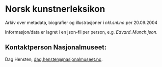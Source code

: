 # Norsk kunstnerleksikon
Arkiv over metadata, biografier og illustrasjoner
i *nkl.snl.no* per 20.09.2004

Informasjon/data er lagret i en json-fil per person, e.g. *Edvard_Munch.json*.

## Kontaktperson Nasjonalmuseet: 
Dag Hensten, dag.hensten@nasjonalmuseet.no.
